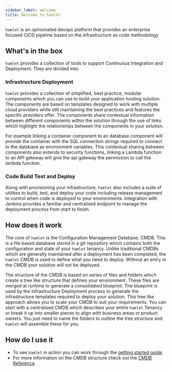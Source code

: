 ```yaml
---
sidebar_label: welcome
title: Welcome to hamlet
---
```

`hamlet` is an opinionated devops platform that provides an enterprise focused CICD pipeline based on the infrastructure as code methodology

## What's in the box

`hamlet` provides a collection of tools to support Continuous Integration and Deployment. They are divided into:

### Infrastructure Deployment

`hamlet` provides a collection of simplified, best practice, modular components which you can use to build your application hosting solution. The components are based on templates designed to work with multiple cloud providers while still maintaining the best practices and features the specific providers offer. The components share contextual information between different components within the solution through the use of links which highlight the relationships between the components in your solution.

For example linking a container component to an database component will provide the container with the SQL connection strings required to connect to the database as environment variables. This contextual sharing between components also extends to security functions, linking a Lambda function to an API gateway will give the api gateway the permission to call the lambda function.

### Code Build Test and Deploy

Along with provisioning your infrastructure, `hamlet` also includes a suite of utilities to build, test, and deploy your code including release management to control when code is deployed to your environments. Integration with Jenkins provides a familiar and centralised endpoint to manage the deployment process from start to finish.

## How does it work

The core of `hamlet` is the Configuration Management Database, CMDB. This is a file based database stored in a git repository which contains both the configuration and state of your `hamlet` tenancy. Unlike traditional CMDBs which are generally maintained after a deployment has been completed, the `hamlet` CMDB is used to define what you need to deploy. Without an entry in the CMDB your solution will not be deployed.

The structure of the CMDB is based on series of files and folders which create a tree like structure that defines your environment. These files are merged at runtime to generate a consolidated blueprint. The blueprint is used by the Infrastructure Deployment process to generate the infrastructure templates required to deploy your solution. This tree like approach allows you to scale your CMDB to suit your requirements. You can start with a centralised CMDB which describes your entire `hamlet` Tenancy or break it up into smaller pieces to align with business areas or product owners. You just need to name the folders to outline the tree structure and `hamlet` will assemble these for you.

## How do I use it

- To see `hamlet` in action you can work through the [getting started guide](./getting-started/index.md)
- For more information on the CMDB structure check out the [CMDB Reference](./reference/cmdb-reference.md)
